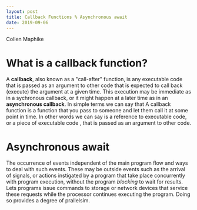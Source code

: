 ```yaml
---
layout: post
title: Callback Functions % Asynchronous await
date: 2019-09-06
---
```


Collen Maphike

# What is a callback function?

A **callback**, also known as a "call-after" function, is any executable code that is passed as an argument to other code that is expected to call back (execute) the argument at a given time. 
This execution may be immediate as in a sychronous callback, or it might happen at a later time as in an **asynchronous callback**. In simple terms we can say that A callback function is  a function that you pass to someone and let them call it at some point in time. In other words we can say is a reference to executable code, or a piece of executable code , that is passed as an argument to other code.

# Asynchronous await

The occurrence of events independent of the main program flow and ways to deal with such events. These may be outside events such as the arrival of signals, or actions instigated by a program that take place concurrently with program execution, without the program *blocking* to wait for results. Lets programs issue commands to storage or network devices that service these requests while the processor continues executing the program. Doing so provides a degree of prallelsim.
